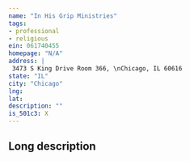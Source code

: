 ```yaml
---
name: "In His Grip Ministries"
tags:
- professional
- religious
ein: 061740455
homepage: "N/A"
address: |
 3473 S King Drive Room 366, \nChicago, IL 60616
state: "IL"
city: "Chicago"
lng: 
lat: 
description: ""
is_501c3: X
---
```


## Long description



